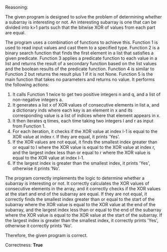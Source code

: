 Reasoning: 

The given program is designed to solve the problem of determining whether a subarray is interesting or not. An interesting subarray is one that can be divided into k>1 parts such that the bitwise XOR of values from each part are equal.

The program uses a combination of functions to achieve this. Function 1 is used to read input values and cast them to a specified type. Function 2 is a binary search function that finds the first element in a list that satisfies a given predicate. Function 3 applies a predicate function to each value in a list and returns the result of a secondary function based on the list values and the boolean results of the predicate function. Function 4 is similar to Function 2 but returns the result plus 1 if it is not None. Function 5 is the main function that takes no parameters and returns no value. It performs the following actions:

1. It calls Function 1 twice to get two positive integers n and q, and a list of non-negative integers a.
2. It generates a list x of XOR values of consecutive elements in list a, and a dictionary inds where each key is an element in x and its corresponding value is a list of indices where that element appears in x.
3. It then iterates q times, each time taking two integers l and r as input from Function 1.
4. For each iteration, it checks if the XOR value at index l-1 is equal to the XOR value at index r. If they are equal, it prints 'Yes'.
5. If the XOR values are not equal, it finds the smallest index greater than or equal to l where the XOR value is equal to the XOR value at index r, and the largest index less than or equal to r where the XOR value is equal to the XOR value at index l-1.
6. If the largest index is greater than the smallest index, it prints 'Yes', otherwise it prints 'No'.

The program correctly implements the logic to determine whether a subarray is interesting or not. It correctly calculates the XOR values of consecutive elements in the array, and it correctly checks if the XOR values at the start and end of the subarray are equal. If they are not equal, it correctly finds the smallest index greater than or equal to the start of the subarray where the XOR value is equal to the XOR value at the end of the subarray, and the largest index less than or equal to the end of the subarray where the XOR value is equal to the XOR value at the start of the subarray. If the largest index is greater than the smallest index, it correctly prints 'Yes', otherwise it correctly prints 'No'.

Therefore, the given program is correct.

Correctness: **True**